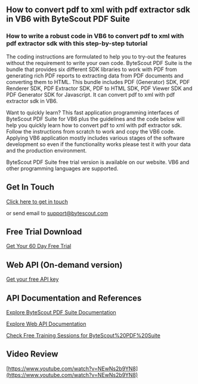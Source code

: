 ## How to convert pdf to xml with pdf extractor sdk in VB6 with ByteScout PDF Suite

### How to write a robust code in VB6 to convert pdf to xml with pdf extractor sdk with this step-by-step tutorial

The coding instructions are formulated to help you to try-out the features without the requirement to write your own code. ByteScout PDF Suite is the bundle that provides six different SDK libraries to work with PDF from generating rich PDF reports to extracting data from PDF documents and converting them to HTML. This bundle includes PDF (Generator) SDK, PDF Renderer SDK, PDF Extractor SDK, PDF to HTML SDK, PDF Viewer SDK and PDF Generator SDK for Javascript. It can convert pdf to xml with pdf extractor sdk in VB6.

Want to quickly learn? This fast application programming interfaces of ByteScout PDF Suite for VB6 plus the guidelines and the code below will help you quickly learn how to convert pdf to xml with pdf extractor sdk. Follow the instructions from scratch to work and copy the VB6 code. Applying VB6 application mostly includes various stages of the software development so even if the functionality works please test it with your data and the production environment.

ByteScout PDF Suite free trial version is available on our website. VB6 and other programming languages are supported.

## Get In Touch

[Click here to get in touch](https://bytescout.zendesk.com/hc/en-us/requests/new?subject=ByteScout%20PDF%20Suite%20Question)

or send email to [support@bytescout.com](mailto:support@bytescout.com?subject=ByteScout%20PDF%20Suite%20Question) 

## Free Trial Download

[Get Your 60 Day Free Trial](https://bytescout.com/download/web-installer?utm_source=github-readme)

## Web API (On-demand version)

[Get your free API key](https://pdf.co/documentation/api?utm_source=github-readme)

## API Documentation and References

[Explore ByteScout PDF Suite Documentation](https://bytescout.com/documentation/index.html?utm_source=github-readme)

[Explore Web API Documentation](https://pdf.co/documentation/api?utm_source=github-readme)

[Check Free Training Sessions for ByteScout%20PDF%20Suite](https://academy.bytescout.com/)

## Video Review

[https://www.youtube.com/watch?v=NEwNs2b9YN8](https://www.youtube.com/watch?v=NEwNs2b9YN8)